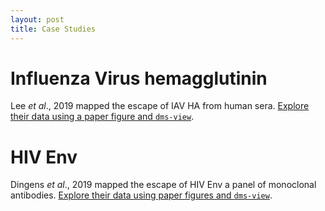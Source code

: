 ```yaml
---
layout: post
title: Case Studies
---
```


# Influenza Virus hemagglutinin

Lee _et al_., 2019 mapped the escape of IAV HA from human sera.
[Explore their data using a paper figure and `dms-view`](lee2019mapping).

# HIV Env

Dingens _et al_., 2019 mapped the escape of HIV Env a panel of monoclonal antibodies.
[Explore their data using paper figures and `dms-view`](dingens2019antigenic).
